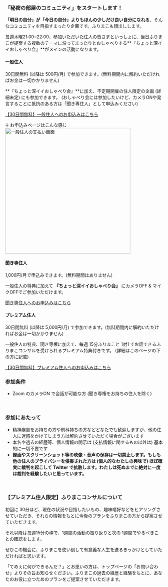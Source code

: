 
### 「秘密の部屋のコミュニティ」をスタートします！
**「明日の自分」が「今日の自分」よりもほんの少しだけ良い自分になれる**、そんなコミュニティを目指すまったり企画です。ふりまこも顔出しします。

毎週木曜21:00~22:00、参加いただいた住人の皆さまといっしょに、当日ふりまこが提案する複数のテーマに沿ってまったりとおしゃべりする**『ちょっと深イイおしゃべり会』**がメインの活動になります。
<br>


#### 一般住人
30日間無料 (以降は 500円/月) で参加できます。(無料期間内に解約いただければお金は一切かかりません)

**『ちょっと深イイおしゃべり会』**に加え、不定期開催の住人限定の企画 (詳細未定) にも参加できます。
(おしゃべり会には参加したいけど、カメラONや発言することに抵抗のある方は「聞き専住人」として申込みください)

<a target="_blank" class="button is-small is-primary is-light" href="https://buy.stripe.com/dR66oDgfj2qlfIYaEE">【30日間無料】一般住人へのお申込みはこちら</a>
<br>

↓ お申込みページはこんな感じ
<img src="/images/community/view_payment_normal.png" alt="一般住人の支払い画面" width="400"/>
<br>


#### 聞き専住人
1,000円/月で申込みできます。(無料期間はありません)

一般住人の特典に加えて **『ちょっと深イイおしゃべり会』** にカメラOFF & マイクOFFでご参加いただけます。

<a target="_blank" class="button is-small is-primary is-light" href="https://buy.stripe.com/eVadR57IN1mh8gw4gh">聞き専住人へのお申込みはこちら</a>
<br>


#### プレミアム住人
30日間無料 (以降は 5,000円/月) で参加できます。(無料期間内に解約いただければお金は一切かかりません)

一般住人の特典、聞き専権に加えて、毎週 15分ふりまこと 1対1 でお話できるふりまこコンサルを受けられるプレミアム特典付きです。
(詳細はこのページの下の方に記載)

<a target="_blank" class="button is-small is-primary is-light" href="https://buy.stripe.com/6oEaET3sxe93dAQ9AD">【30日間無料】プレミアム住人へのお申込みはこちら</a>
<br>


### 参加条件
- Zoom のカメラON で会話が可能な方 (聞き専権をお持ちの住人を除く)
<br>


### 参加にあたって
- 精神疾患をお持ちの方や前科持ちの方などどなたでも歓迎しますが、他の住人に迷惑をかけてしまう方は解約させていただく場合がございます
- 本名や過去の経歴等、個人情報の開示は (支払情報に関するもの以外は) 基本的に一切不要です
- **録画やスクリーンショット等の映像・音声の保存は一切禁止します。もしも他の住人のプライバシーを侵害された方は (個人的なわたしの興味で) ほぼ確実に裁判を起こして Twitter で拡散します。わたしは死ぬまでに絶対に一度は裁判を経験したいと思っています。**
<br>


### 【プレミアム住人限定】ふりまこコンサルについて
初回に 30分ほど、現在の状況や目指したいもの、趣味嗜好などをヒアリングさせていただき、それらの情報をもとに今後のプランをふりまこの方から提案させていただきます。

それ以降は毎週15分の枠で、1週間の活動の振り返りと次の 1週間でやるべきことの確認をします。

ぜひこの機会に、ふりまこを使い倒して有意義な人生を送るきっかけとしていただければと思います。

「てめぇに何ができるんだ？」とお思いの方は、トップページの「お問い合わせ」よりその旨お知らせください。ふりまこの過去の経歴と経験をもとに、あなたのお役に立つためのプランをご提案させていただきます。
